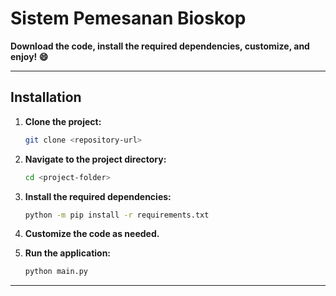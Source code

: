 
# Sistem Pemesanan Bioskop  

**Download the code, install the required dependencies, customize, and enjoy! 😄**  

---

## Installation  

1. **Clone the project:**  
   ```bash
   git clone <repository-url>
   ```

2. **Navigate to the project directory:**  
   ```bash
   cd <project-folder>
   ```

3. **Install the required dependencies:**  
   ```bash
   python -m pip install -r requirements.txt
   ```

4. **Customize the code as needed.**

5. **Run the application:**  
   ```bash
   python main.py
   ```

---  
